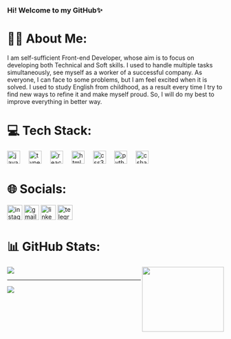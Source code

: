 ### Hi! Welcome to my GitHub✨

# 🙋‍♂️ About Me:
I am self-sufficient Front-end Developer, whose aim is to focus on developing both Technical and Soft skills. I used to handle multiple tasks simultaneously, see myself as a worker of a successful company. As everyone, I can face to some problems, but I am feel excited when it is solved. I used to study English from childhood, as a result every time I try to find new ways to refine it and make myself proud. So, I will do my best to improve everything in better way.


# 💻 Tech Stack:
<div align="left">
  <img src="https://cdn.jsdelivr.net/gh/devicons/devicon/icons/javascript/javascript-original.svg" height="30" alt="javascript logo"  />
  <img width="12" />
  <img src="https://cdn.jsdelivr.net/gh/devicons/devicon/icons/typescript/typescript-original.svg" height="30" alt="typescript logo"  />
  <img width="12" />
  <img src="https://cdn.jsdelivr.net/gh/devicons/devicon/icons/react/react-original.svg" height="30" alt="react logo"  />
  <img width="12" />
  <img src="https://cdn.jsdelivr.net/gh/devicons/devicon/icons/html5/html5-original.svg" height="30" alt="html5 logo"  />
  <img width="12" />
  <img src="https://cdn.jsdelivr.net/gh/devicons/devicon/icons/css3/css3-original.svg" height="30" alt="css3 logo"  />
  <img width="12" />
  <img src="https://cdn.jsdelivr.net/gh/devicons/devicon/icons/python/python-original.svg" height="30" alt="python logo"  />
  <img width="12" />
  <img src="https://cdn.jsdelivr.net/gh/devicons/devicon/icons/csharp/csharp-original.svg" height="30" alt="csharp logo"  />
</div>


# 🌐 Socials:
<div align="left">
  <img src="https://img.shields.io/static/v1?message=Instagram&logo=instagram&label=&color=E4405F&logoColor=white&labelColor=&style=for-the-badge" height="35" alt="instagram logo" href="https://www.instagram.com/im._.nazar4ik/" />
  <img src="https://img.shields.io/static/v1?message=Gmail&logo=gmail&label=&color=D14836&logoColor=white&labelColor=&style=for-the-badge" height="35" alt="gmail logo" href="mailto:nazarijankosuk@gmail.com" />
  <img src="https://img.shields.io/static/v1?message=LinkedIn&logo=linkedin&label=&color=0077B5&logoColor=white&labelColor=&style=for-the-badge" height="35" alt="linkedin logo" href="https://www.linkedin.com/in/nazarii-yankoshchuk345/" />
  <img src="https://img.shields.io/static/v1?message=Telegram&logo=telegram&label=&color=2CA5E0&logoColor=white&labelColor=&style=for-the-badge" height="35" alt="telegram logo" href="https://t.me/nazarko_345" />
</div>


# 📊 GitHub Stats:
![](https://nirzak-streak-stats.vercel.app/?user=nazarko345&theme=tokyonight&hide_border=false)  <img align="right" height="151" width="190" src="https://media2.giphy.com/media/v1.Y2lkPTc5MGI3NjExaWNmcmNlMjF1Ym9zZmJjcDl5MDNqYnp3amN0ZGQ3bG9lbTN1M29xbCZlcD12MV9pbnRlcm5hbF9naWZfYnlfaWQmY3Q9Zw/qgQUggAC3Pfv687qPC/giphy.gif"  />

---
[![](https://visitcount.itsvg.in/api?id=nazarko345&icon=2&color=1)](https://visitcount.itsvg.in)

<!-- Proudly created with GPRM ( https://gprm.itsvg.in ) -->

